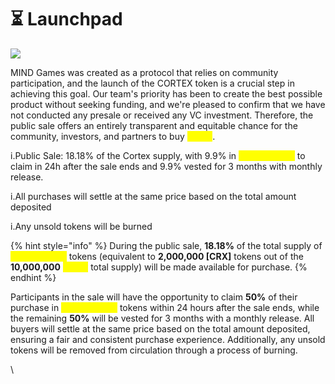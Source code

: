 # ⏳ Launchpad

![](../.gitbook/assets/Synaptyx\_256.png)

MIND Games was created as a protocol that relies on community participation, and the launch of the CORTEX token is a crucial step in achieving this goal. Our team's priority has been to create the best possible product without seeking funding, and we're pleased to confirm that we have not conducted any presale or received any VC investment. Therefore, the public sale offers an entirely transparent and equitable chance for the community, investors, and partners to buy <mark style="color:yellow;">**\[CRX]**</mark>.&#x20;

i.Public Sale: 18.18% of the Cortex supply, with 9.9% in <mark style="color:yellow;">**Cortex \[CRX]**</mark> to claim in 24h after the sale ends and 9.9% vested for 3 months with monthly release.&#x20;

i.All purchases will settle at the same price based on the total amount deposited

i.Any unsold tokens will be burned&#x20;

{% hint style="info" %}
During the public sale, **18.18%** of the total supply of <mark style="color:yellow;">**Cortex \[CRX]**</mark> tokens (equivalent to **2,000,000 **<mark style="color:yellow;">**\[CRX]**</mark> tokens out of the **10,000,000** <mark style="color:yellow;">**\[CRX]**</mark> total supply) will be made available for purchase.&#x20;
{% endhint %}

Participants in the sale will have the opportunity to claim **50%** of their purchase in <mark style="color:yellow;">**Cortex \[CRX]**</mark> tokens within 24 hours after the sale ends, while the remaining **50%** will be vested for 3 months with a monthly release. All buyers will settle at the same price based on the total amount deposited, ensuring a fair and consistent purchase experience. Additionally, any unsold tokens will be removed from circulation through a process of burning.

\
